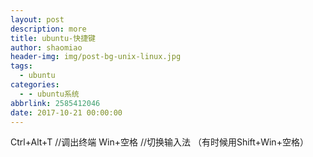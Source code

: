 ```yaml
---
layout: post
description: more
title: ubuntu-快捷键
author: shaomiao
header-img: img/post-bg-unix-linux.jpg
tags:
  - ubuntu
categories:
  - - ubuntu系统
abbrlink: 2585412046
date: 2017-10-21 00:00:00
---
```

Ctrl+Alt+T  //调出终端
Win+空格 //切换输入法 （有时候用Shift+Win+空格）
